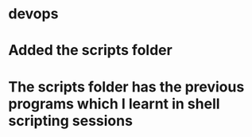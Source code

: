 # devops

# Added the scripts folder

# The scripts folder has the previous programs which I learnt in shell scripting sessions
